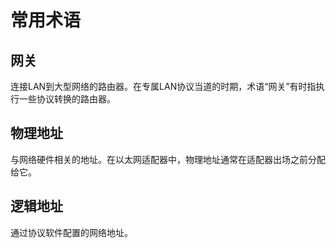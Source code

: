 # 常用术语

## 网关

连接LAN到大型网络的路由器。在专属LAN协议当道的时期，术语“网关”有时指执行一些协议转换的路由器。

## 物理地址

与网络硬件相关的地址。在以太网适配器中，物理地址通常在适配器出场之前分配给它。

## 逻辑地址

通过协议软件配置的网络地址。
